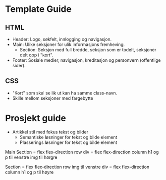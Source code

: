# Template Guide

## HTML

- Header: Logo, søkfelt, innlogging og navigasjon.
- Main: Ulike seksjoner for ulik informasjons fremheving.
  - Section: Seksjon med full bredde, seksjon som er todelt, seksjoner delt opp i "kort".
- Footer: Sosiale medier, navigasjon, kreditasjon og personvern (offentlige sider).

## CSS

- "Kort" som skal se lik ut kan ha samme class-navn.
- Skille mellom seksjoner med fargebytte

# Prosjekt guide

- Artikkel stil med fokus tekst og bilder
  - Semantiske løsninger for tekst og bilde element
  - Plasserings løsninger for tekst og bilde element

Main
Section = flex flex-direction row
  div = flex flex-direction column
    h1 og p til venstre 
  img til hørgre

Section = flex flex-direction row
  img til venstre
  div = flex flex-direction column
    h1 og p til høyre